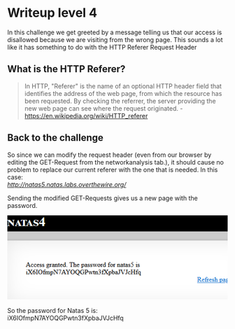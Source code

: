 # Writeup level 4
In this challenge we get greeted by a message telling us that our access is disallowed because we are visiting from the wrong page. This sounds a lot like it has something to do with the HTTP Referer Request Header

## What is the HTTP Referer?

>In HTTP, "Referer" is the name of an optional HTTP header field that identifies the address of the web page, from which the resource has been requested. By checking the referrer, the server providing the new web page can see where the request originated. - https://en.wikipedia.org/wiki/HTTP_referer

## Back to the challenge
So since we can modify the request header (even from our browser by editing the GET-Request from the networkanalysis tab.), it should cause no problem to replace our current referer with the one that is needed. In this case:  
*http://natas5.natas.labs.overthewire.org/*

Sending the modified GET-Requests gives us a new page with the password.

![ ](natas4.png  "Natas 4 Result")

So the password for Natas 5 is:  
iX6IOfmpN7AYOQGPwtn3fXpbaJVJcHfq
